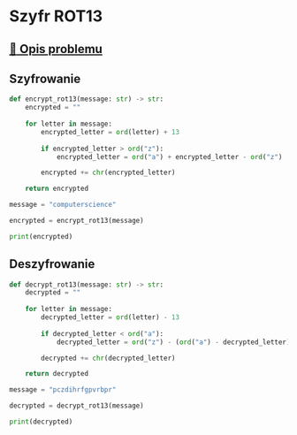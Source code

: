 # Szyfr ROT13

## [:link: Opis problemu](../../../../algorithms/cryptography/symmetric/rot13.md)

## Szyfrowanie

```python linenums="1"
def encrypt_rot13(message: str) -> str:
    encrypted = ""
    
    for letter in message:
        encrypted_letter = ord(letter) + 13
        
        if encrypted_letter > ord("z"):
            encrypted_letter = ord("a") + encrypted_letter - ord("z")

        encrypted += chr(encrypted_letter)

    return encrypted

message = "computerscience"

encrypted = encrypt_rot13(message)

print(encrypted)
```

## Deszyfrowanie

```python linenums="1"
def decrypt_rot13(message: str) -> str:
    decrypted = ""
    
    for letter in message:
        decrypted_letter = ord(letter) - 13
        
        if decrypted_letter < ord("a"):
            decrypted_letter = ord("z") - (ord("a") - decrypted_letter)

        decrypted += chr(decrypted_letter)

    return decrypted

message = "pczdihrfgpvrbpr"

decrypted = decrypt_rot13(message)

print(decrypted)
```
